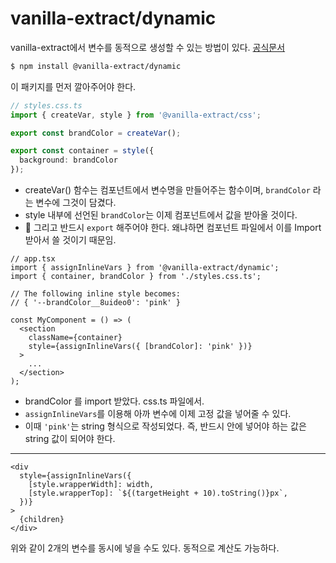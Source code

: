# vanilla-extract/dynamic

vanilla-extract에서 변수를 동적으로 생성할 수 있는 방법이 있다. [공식문서](https://vanilla-extract.style/documentation/packages/dynamic/)

```sh
$ npm install @vanilla-extract/dynamic
```

이 패키지를 먼저 깔아주어야 한다.

```ts
// styles.css.ts
import { createVar, style } from '@vanilla-extract/css';

export const brandColor = createVar();

export const container = style({
  background: brandColor
});
```

- createVar() 함수는 컴포넌트에서 변수명을 만들어주는 함수이며, `brandColor` 라는 변수에 그것이 담겼다.
- style 내부에 선언된 `brandColor`는 이제 컴포넌트에서 값을 받아올 것이다.
- 📌 그리고 반드시 `export` 해주어야 한다. 왜냐하면 컴포넌트 파일에서 이를 Import 받아서 쓸 것이기 때문임.

```tsx
// app.tsx
import { assignInlineVars } from '@vanilla-extract/dynamic';
import { container, brandColor } from './styles.css.ts';

// The following inline style becomes:
// { '--brandColor__8uideo0': 'pink' }

const MyComponent = () => (
  <section
    className={container}
    style={assignInlineVars({ [brandColor]: 'pink' })}
  >
    ...
  </section>
);
```

- brandColor 를 import 받았다. css.ts 파일에서.
- `assignInlineVars`를 이용해 아까 변수에 이제 고정 값을 넣어줄 수 있다.
- 이때 `'pink'`는 string 형식으로 작성되었다. 즉, 반드시 안에 넣어야 하는 값은 string 값이 되어야 한다.

---

```tsx
<div
  style={assignInlineVars({
    [style.wrapperWidth]: width,
    [style.wrapperTop]: `${(targetHeight + 10).toString()}px`,
  })}
>
  {children}
</div>
```

위와 같이 2개의 변수를 동시에 넣을 수도 있다. 동적으로 계산도 가능하다.
